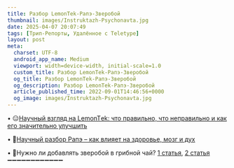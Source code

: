 ```yaml
---
title: Разбор LеmonTеk-Рапэ-Зверобой
thumbnail: images/Instruktazh-Psychonavta.jpg
date: 2025-04-07 20:07:49
tags: [Трип-Репорты, Удалённое с Teletype]
layout: post
meta:
  charset: UTF-8
  android_app_name: Medium
  viewport: width=device-width, initial-scale=1.0
  custom_title: Разбор LеmonTеk-Рапэ-Зверобой
  og_title: Разбор LеmonTеk-Рапэ-Зверобой
  og_description: Разбор LеmonTеk-Рапэ-Зверобой
  article_published_time: 2022-09-01T14:46:56+0000
  og_image: images/Instruktazh-Psychonavta.jpg
---
```


• 😑[Научный взгляд на LеmоnTеk: что правильно, что неправильно и как его значительно улучшить](https://telegra.ph/Nauchnyj-vzglyad-na-LemonTek-08-08)

• 😤[Научный разбор Рaпэ – как влияет на здоровье, мозг и дух](/2025/04/07/Science-Razbor-Rapeh/)

• 🔧Нужно ли добавлять зверобой в гpибнoй чай? [1 статья](https://telegra.ph/Nuzhno-li-dobavlyat-zveroboj-v-gribnoj-chaj-12-06), [2 статья](https://telegra.ph/Zveroboj-01-29)
➖➖➖➖➖➖➖➖➖➖➖➖ 